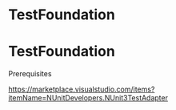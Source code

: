 # TestFoundation
# TestFoundation

Prerequisites

https://marketplace.visualstudio.com/items?itemName=NUnitDevelopers.NUnit3TestAdapter
